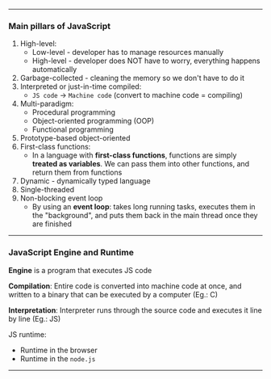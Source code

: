 - - -
### Main pillars of JavaScript
1. High-level:
    - Low-level - developer has to manage resources manually
    - High-level - developer does NOT have to worry, everything happens automatically
2. Garbage-collected - cleaning the memory so we don't have to do it
3. Interpreted or just-in-time compiled:
    - `JS code` -> `Machine code` (convert to machine code = compiling)
4. Multi-paradigm:
    - Procedural programming
    - Object-oriented programming (OOP)
    - Functional programming
5. Prototype-based object-oriented
6. First-class functions:
    - In a language with __first-class functions__, functions are simply __treated as variables__. We can pass them into other functions, and return them from functions
7. Dynamic - dynamically typed language
8. Single-threaded
9. Non-blocking event loop
    - By using an __event loop__: takes long running tasks, executes them in the "background", and puts them back in the main thread once they are finished
- - -
### JavaScript Engine and Runtime
__Engine__ is a program that executes JS code

__Compilation__: Entire code is converted into machine code at once, and written to a binary that can be executed by a computer (Eg.: C)

__Interpretation__: Interpreter runs through the source code and executes it line by line (Eg.: JS)

JS runtime:
- Runtime in the browser
- Runtime in the `node.js`
- - -